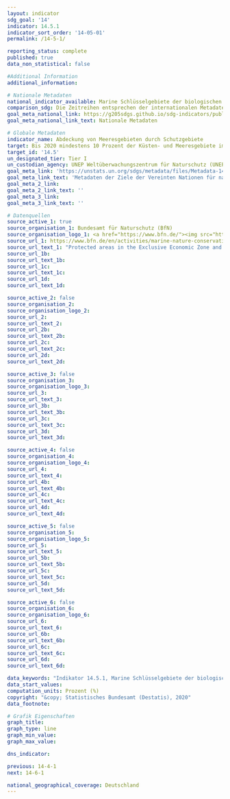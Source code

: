 ```yaml
---
layout: indicator
sdg_goal: '14'
indicator: 14.5.1
indicator_sort_order: '14-05-01'
permalink: /14-5-1/

reporting_status: complete
published: true
data_non_statistical: false

#Additional Information
additional_information:

# Nationale Metadaten
national_indicator_available: Marine Schlüsselgebiete der biologischen Vielfalt, die unter Schutz stehen<br>Meeresschutzgebiete
comparison_sdg: Die Zeitreihen entsprechen der internationalen Metadatenbeschreibung.
goal_meta_national_link: https://g205sdgs.github.io/sdg-indicators/public/MetaDe/14.5.1.pdf
goal_meta_national_link_text: Nationale Metadaten

# Globale Metadaten
indicator_name: Abdeckung von Meeresgebieten durch Schutzgebiete
target: Bis 2020 mindestens 10 Prozent der Küsten- und Meeresgebiete im Einklang mit dem nationalen Recht und dem Völkerrecht und auf der Grundlage der besten verfügbaren wissenschaftlichen Informationen erhalten
target_id: '14.5'
un_designated_tier: Tier I
un_custodian_agency: UNEP Weltüberwachungszentrum für Naturschutz (UNEP-WCMC), BirdLife International (BLI), Internationale Union zur Bewahrung der Natur (IUCN)
goal_meta_link: 'https://unstats.un.org/sdgs/metadata/files/Metadata-14-05-01.pdf'
goal_meta_link_text: 'Metadaten der Ziele der Vereinten Nationen für nachhaltige Entwicklung'
goal_meta_2_link:
goal_meta_2_link_text: ''
goal_meta_3_link:
goal_meta_3_link_text: ''

# Datenquellen
source_active_1: true
source_organisation_1: Bundesamt für Naturschutz (BfN)
source_organisation_logo_1: <a href="https://www.bfn.de/"><img src="https://g205sdgs.github.io/sdg-indicators/public/logos/bfn.png" alt="Logo bfn" /></a>
source_url_1: https://www.bfn.de/en/activities/marine-nature-conservation/national-marine-protected-areas/overview-and-key-facts.html
source_url_text_1: "Protected areas in the Exclusive Economic Zone and the total extent of the German territorial water"
source_url_1b:
source_url_text_1b:
source_url_1c:
source_url_text_1c:
source_url_1d:
source_url_text_1d:

source_active_2: false
source_organisation_2:
source_organisation_logo_2:
source_url_2:
source_url_text_2:
source_url_2b:
source_url_text_2b:
source_url_2c:
source_url_text_2c:
source_url_2d:
source_url_text_2d:

source_active_3: false
source_organisation_3:
source_organisation_logo_3:
source_url_3:
source_url_text_3:
source_url_3b:
source_url_text_3b:
source_url_3c:
source_url_text_3c:
source_url_3d:
source_url_text_3d:

source_active_4: false
source_organisation_4:
source_organisation_logo_4:
source_url_4:
source_url_text_4:
source_url_4b:
source_url_text_4b:
source_url_4c:
source_url_text_4c:
source_url_4d:
source_url_text_4d:

source_active_5: false
source_organisation_5:
source_organisation_logo_5:
source_url_5:
source_url_text_5:
source_url_5b:
source_url_text_5b:
source_url_5c:
source_url_text_5c:
source_url_5d:
source_url_text_5d:

source_active_6: false
source_organisation_6:
source_organisation_logo_6:
source_url_6:
source_url_text_6:
source_url_6b:
source_url_text_6b:
source_url_6c:
source_url_text_6c:
source_url_6d:
source_url_text_6d:

data_keywords: "Indikator 14.5.1, Marine Schlüsselgebiete der biologischen Vielfalt, die unter Schutz stehen, Meeresschutzgebiete, UNEP Weltüberwachungszentrum für Naturschutz (UNEP-WCMC), BirdLife International (BLI), Internationale Union zur Bewahrung der Natur (IUCN)"
data_start_values:
computation_units: Prozent (%)
copyright: "&copy; Statistisches Bundesamt (Destatis), 2020"
data_footnote:

# Grafik Eigenschaften
graph_title:
graph_type: line
graph_min_value:
graph_max_value:

dns_indicator:

previous: 14-4-1
next: 14-6-1

national_geographical_coverage: Deutschland
---
```

